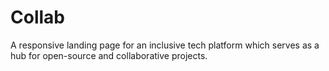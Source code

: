 # Collab
A responsive landing page for an inclusive tech platform which serves as a hub for open-source and collaborative projects.
